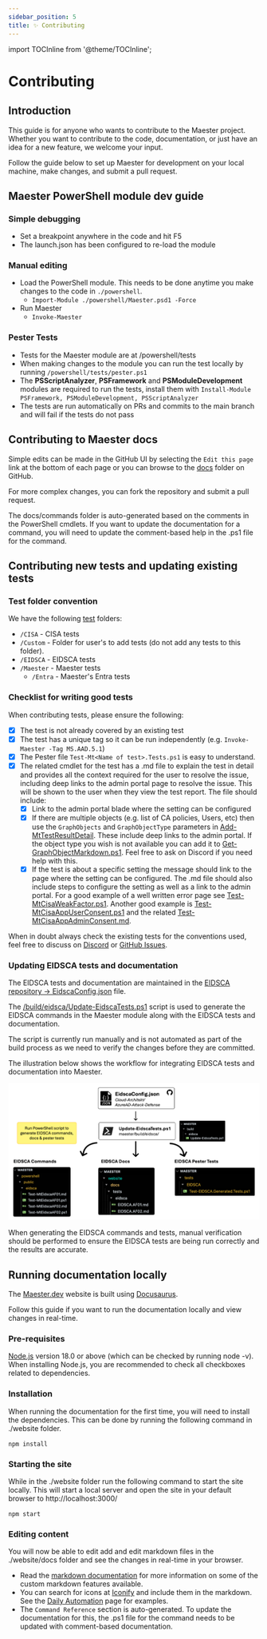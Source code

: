 ```yaml
---
sidebar_position: 5
title: ✨ Contributing
---
```


import TOCInline from '@theme/TOCInline';

# Contributing

<TOCInline toc={toc} />

## Introduction

This guide is for anyone who wants to contribute to the Maester project. Whether you want to contribute to the code, documentation, or just have an idea for a new feature, we welcome your input.

Follow the guide below to set up Maester for development on your local machine, make changes, and submit a pull request.

## Maester PowerShell module dev guide

### Simple debugging

- Set a breakpoint anywhere in the code and hit F5
- The launch.json has been configured to re-load the module

### Manual editing

- Load the PowerShell module. This needs to be done anytime you make changes to the code in `./powershell`.
  - `Import-Module ./powershell/Maester.psd1 -Force`
- Run Maester
  - `Invoke-Maester`

### Pester Tests

- Tests for the Maester module are at /powershell/tests
- When making changes to the module you can run the test locally by running `/powershell/tests/pester.ps1`
- The **PSScriptAnalyzer**, **PSFramework** and **PSModuleDevelopment** modules are required to run the tests, install them with `Install-Module PSFramework, PSModuleDevelopment, PSScriptAnalyzer`
- The tests are run automatically on PRs and commits to the main branch and will fail if the tests do not pass


## Contributing to Maester docs

Simple edits can be made in the GitHub UI by selecting the `Edit this page` link at the bottom of each page or you can browse to the [docs](https://github.com/maester365/maester/tree/main/website/docs) folder on GitHub.

For more complex changes, you can fork the repository and submit a pull request.

The docs/commands folder is auto-generated based on the comments in the PowerShell cmdlets. If you want to update the documentation for a command, you will need to update the comment-based help in the .ps1 file for the command.

## Contributing new tests and updating existing tests

### Test folder convention

We have the following [test](https://github.com/maester365/maester/tree/main/tests) folders:

- `/CISA` - CISA tests
- `/Custom` - Folder for user's to add tests (do not add any tests to this folder).
- `/EIDSCA` - EIDSCA tests
- `/Maester` - Maester tests
  - `/Entra` - Maester's Entra tests

### Checklist for writing good tests

When contributing tests, please ensure the following:

- [x] The test is not already covered by an existing test
- [x] The test has a unique tag so it can be run independently (e.g. `Invoke-Maester -Tag MS.AAD.5.1`)
- [x] The Pester file `Test-Mt<Name of test>.Tests.ps1` is easy to understand.
- [x] The related cmdlet for the test has a .md file to explain the test in detail and provides all the context required for the user to resolve the issue, including deep links to the admin portal page to resolve the issue. This will be shown to the user when they view the test report. The file should include:
  - [x] Link to the admin portal blade where the setting can be configured
  - [x] If there are multiple objects (e.g. list of CA policies, Users, etc) then use the `GraphObjects` and `GraphObjectType` parameters in [Add-MtTestResultDetail](https://github.com/maester365/maester/blob/main/powershell/public/Add-MtTestResultDetail.ps1). These include deep links to the admin portal. If the object type you wish is not available you can add it to [Get-GraphObjectMarkdown.ps1](https://github.com/maester365/maester/blob/main/powershell/internal/Get-GraphObjectMarkdown.ps1). Feel free to ask on Discord if you need help with this.
  - [x] If the test is about a specific setting the message should link to the page where the setting can be configured. The .md file should also include steps to configure the setting as well as a link to the admin portal. For a good example of a well written error page see [Test-MtCisaWeakFactor.ps1](https://github.com/maester365/maester/blob/main/powershell/public/CISA/Entra/Test-MtCisaWeakFactor.ps1). Another good example is [Test-MtCisaAppUserConsent.ps1](https://github.com/maester365/maester/blob/main/powershell/public/CISA/Entra/Test-MtCisaAppUserConsent.ps1) and the related [Test-MtCisaAppAdminConsent.md](https://github.com/maester365/maester/blob/main/powershell/public/CISA/Entra/Test-MtCisaAppAdminConsent.md).

When in doubt always check the existing tests for the conventions used, feel free to discuss on [Discord](https://discord.entra.news) or [GitHub Issues](https://github.com/maester365/maester/issues).

### Updating EIDSCA tests and documentation

The EIDSCA tests and documentation are maintained in the [EIDSCA repository → EidscaConfig.json](https://github.com/Cloud-Architekt/AzureAD-Attack-Defense/blob/AADSCAv4/config/EidscaConfig.json) file.

The [/build/eidsca/Update-EidscaTests.ps1](https://github.com/maester365/maester/blob/main/build/eidsca/Update-EidscaTests.ps1) script is used to generate the EIDSCA commands in the Maester module along with the EIDSCA tests and documentation.

The script is currently run manually and is not automated as part of the build process as we need to verify the changes before they are committed.

The illustration below shows the workflow for integrating EIDSCA tests and documentation into Maester.

![EIDSCA and Maester integration workflow](assets/eidcsa-maester-workflow.png)

When generating the EIDSCA commands and tests, manual verification should be performed to ensure the EIDSCA tests are being run correctly and the results are accurate.

## Running documentation locally

The [Maester.dev](https://maester.dev) website is built using [Docusaurus](https://docusaurus.io/).

Follow this guide if you want to run the documentation locally and view changes in real-time.

### Pre-requisites

[Node.js](https://nodejs.org/en/download/) version 18.0 or above (which can be checked by running node -v). When installing Node.js, you are recommended to check all checkboxes related to dependencies.

### Installation

When running the documentation for the first time, you will need to install the dependencies. This can be done by running the following command in ./website folder.

```
npm install
```

### Starting the site

While in the ./website folder run the following command to start the site locally. This will start a local server and open the site in your default browser to http://localhost:3000/

```
npm start
```

### Editing content

You will now be able to edit add and edit markdown files in the ./website/docs folder and see the changes in real-time in your browser.

- Read the [markdown documentation](https://docusaurus.io/docs/markdown-features) for more information on some of the custom markdown features available.
- You can search for icons at [Iconify](https://icon-sets.iconify.design/) and include them in the markdown. See the [Daily Automation](https://maester.dev/docs/automation/) page for examples.
- The `Command Reference` section is auto-generated. To update the documentation for this, the .ps1 file for the command needs to be updated with comment-based documentation.

